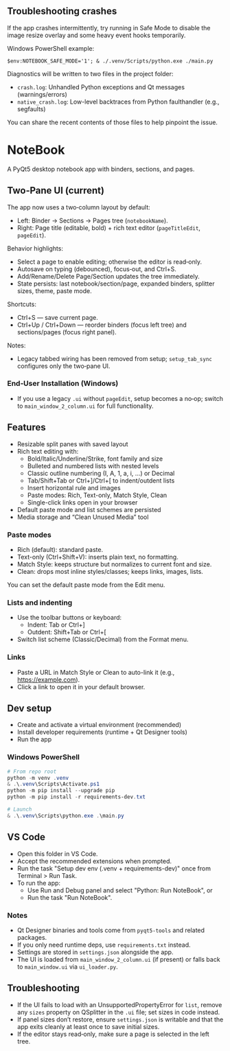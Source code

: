Troubleshooting crashes
-----------------------

If the app crashes intermittently, try running in Safe Mode to disable the image resize overlay and some heavy event hooks temporarily.

Windows PowerShell example:

```
$env:NOTEBOOK_SAFE_MODE='1'; & ./.venv/Scripts/python.exe ./main.py
```

Diagnostics will be written to two files in the project folder:

- `crash.log`: Unhandled Python exceptions and Qt messages (warnings/errors)
- `native_crash.log`: Low-level backtraces from Python faulthandler (e.g., segfaults)

You can share the recent contents of those files to help pinpoint the issue.

# NoteBook

A PyQt5 desktop notebook app with binders, sections, and pages.

## Two‑Pane UI (current)

The app now uses a two‑column layout by default:
- Left: Binder → Sections → Pages tree (`notebookName`).
- Right: Page title (editable, bold) + rich text editor (`pageTitleEdit`, `pageEdit`).

Behavior highlights:
- Select a page to enable editing; otherwise the editor is read‑only.
- Autosave on typing (debounced), focus‑out, and Ctrl+S.
- Add/Rename/Delete Page/Section updates the tree immediately.
- State persists: last notebook/section/page, expanded binders, splitter sizes, theme, paste mode.

Shortcuts:
- Ctrl+S — save current page.
- Ctrl+Up / Ctrl+Down — reorder binders (focus left tree) and sections/pages (focus right panel).

Notes:
- Legacy tabbed wiring has been removed from setup; `setup_tab_sync` configures only the two‑pane UI.
### End‑User Installation (Windows)
- If you use a legacy `.ui` without `pageEdit`, setup becomes a no‑op; switch to `main_window_2_column.ui` for full functionality.

## Features

- Resizable split panes with saved layout
- Rich text editing with:
	- Bold/Italic/Underline/Strike, font family and size
	- Bulleted and numbered lists with nested levels
	- Classic outline numbering (I, A, 1, a, i, …) or Decimal
	- Tab/Shift+Tab or Ctrl+]/Ctrl+[ to indent/outdent lists
	- Insert horizontal rule and images
	- Paste modes: Rich, Text-only, Match Style, Clean
	- Single-click links open in your browser
- Default paste mode and list schemes are persisted
- Media storage and “Clean Unused Media” tool

### Paste modes
- Rich (default): standard paste.
- Text-only (Ctrl+Shift+V): inserts plain text, no formatting.
- Match Style: keeps structure but normalizes to current font and size.
- Clean: drops most inline styles/classes; keeps links, images, lists.

You can set the default paste mode from the Edit menu.

### Lists and indenting
- Use the toolbar buttons or keyboard:
	- Indent: Tab or Ctrl+]
	- Outdent: Shift+Tab or Ctrl+[
- Switch list scheme (Classic/Decimal) from the Format menu.

### Links
- Paste a URL in Match Style or Clean to auto-link it (e.g., https://example.com).
- Click a link to open it in your default browser.

## Dev setup

- Create and activate a virtual environment (recommended)
- Install developer requirements (runtime + Qt Designer tools)
- Run the app

### Windows PowerShell

```powershell
# From repo root
python -m venv .venv
& .\.venv\Scripts\Activate.ps1
python -m pip install --upgrade pip
python -m pip install -r requirements-dev.txt

# Launch
& .\.venv\Scripts\python.exe .\main.py
```

## VS Code

- Open this folder in VS Code.
- Accept the recommended extensions when prompted.
- Run the task "Setup dev env (.venv + requirements-dev)" once from Terminal > Run Task.
- To run the app:
	- Use Run and Debug panel and select "Python: Run NoteBook", or
	- Run the task "Run NoteBook".

### Notes
- Qt Designer binaries and tools come from `pyqt5-tools` and related packages.
- If you only need runtime deps, use `requirements.txt` instead.
- Settings are stored in `settings.json` alongside the app.
- The UI is loaded from `main_window_2_column.ui` (if present) or falls back to `main_window.ui` via `ui_loader.py`.

## Troubleshooting
- If the UI fails to load with an UnsupportedPropertyError for `list`, remove any `sizes` property on QSplitter in the `.ui` file; set sizes in code instead.
- If panel sizes don’t restore, ensure `settings.json` is writable and that the app exits cleanly at least once to save initial sizes.
 - If the editor stays read‑only, make sure a page is selected in the left tree.

